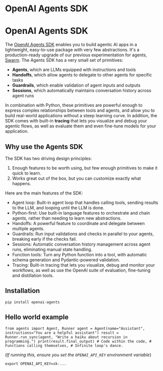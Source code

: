 # OpenAI Agents SDK

# OpenAI Agents SDK

The [OpenAI Agents SDK]() enables you to build agentic AI apps in a lightweight, easy-to-use package with very few abstractions. It's a production-ready upgrade of our previous experimentation for agents, [Swarm](). The Agents SDK has a very small set of primitives:

*   **Agents**, which are LLMs equipped with instructions and tools
*   **Handoffs**, which allow agents to delegate to other agents for specific tasks
*   **Guardrails**, which enable validation of agent inputs and outputs
*   **Sessions**, which automatically maintains conversation history across agent runs

In combination with Python, these primitives are powerful enough to express complex relationships between tools and agents, and allow you to build real-world applications without a steep learning curve. In addition, the SDK comes with built-in **tracing** that lets you visualize and debug your agentic flows, as well as evaluate them and even fine-tune models for your application.

## Why use the Agents SDK

The SDK has two driving design principles:

1.  Enough features to be worth using, but few enough primitives to make it quick to learn.
2.  Works great out of the box, but you can customize exactly what happens.

Here are the main features of the SDK:

*   Agent loop: Built-in agent loop that handles calling tools, sending results to the LLM, and looping until the LLM is done.
*   Python-first: Use built-in language features to orchestrate and chain agents, rather than needing to learn new abstractions.
*   Handoffs: A powerful feature to coordinate and delegate between multiple agents.
*   Guardrails: Run input validations and checks in parallel to your agents, breaking early if the checks fail.
*   Sessions: Automatic conversation history management across agent runs, eliminating manual state handling.
*   Function tools: Turn any Python function into a tool, with automatic schema generation and Pydantic-powered validation.
*   Tracing: Built-in tracing that lets you visualize, debug and monitor your workflows, as well as use the OpenAI suite of evaluation, fine-tuning and distillation tools.

## Installation

`pip install openai-agents`

## Hello world example

`from agents import Agent, Runner agent = Agent(name="Assistant", instructions="You are a helpful assistant") result = Runner.run_sync(agent, "Write a haiku about recursion in programming.") print(result.final_output) # Code within the code, # Functions calling themselves, # Infinite loop's dance.`

(_If running this, ensure you set the `OPENAI_API_KEY` environment variable_)

`export OPENAI_API_KEY=sk-...`

